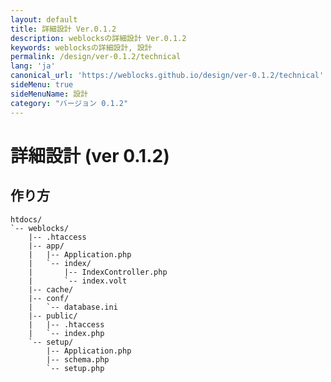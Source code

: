 ```yaml
---
layout: default
title: 詳細設計 Ver.0.1.2
description: weblocksの詳細設計 Ver.0.1.2
keywords: weblocksの詳細設計, 設計
permalink: /design/ver-0.1.2/technical
lang: 'ja'
canonical_url: 'https://weblocks.github.io/design/ver-0.1.2/technical'
sideMenu: true
sideMenuName: 設計
category: "バージョン 0.1.2"
---
```

<div class="container-fluid">
  <div class="row">
    <div class="col">
      <h1>詳細設計 (ver 0.1.2)</h1>
    </div>
  </div>
  <div class="row">
    <div class="col-12">
      <h2>作り方</h2>
      <p>
      </p>
      <p>
        <pre><code class="language-treeview">htdocs/
`-- weblocks/
    |-- .htaccess
    |-- app/
    |   |-- Application.php
    |   `-- index/
    |       |-- IndexController.php
    |       `-- index.volt
    |-- cache/
    |-- conf/
    |   `-- database.ini
    |-- public/
    |   |-- .htaccess
    |   `-- index.php
    `-- setup/
        |-- Application.php
        |-- schema.php
        `-- setup.php</code></pre>
      </p>
      <p>
      </p>
    </div>
  </div>
</div>
